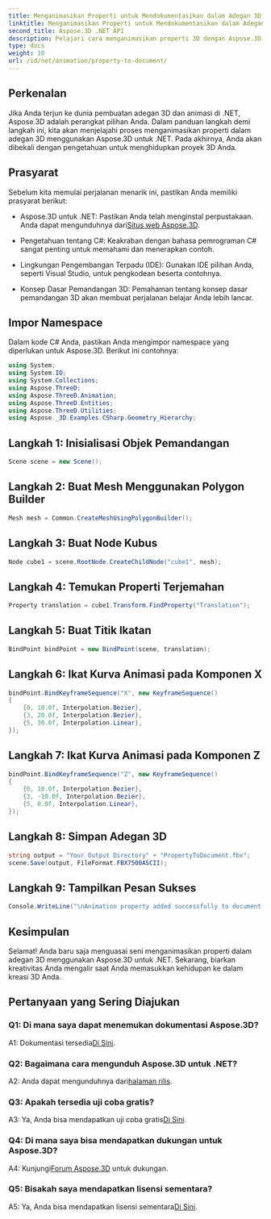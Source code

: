 ```yaml
---
title: Menganimasikan Properti untuk Mendokumentasikan dalam Adegan 3D
linktitle: Menganimasikan Properti untuk Mendokumentasikan dalam Adegan 3D
second_title: Aspose.3D .NET API
description: Pelajari cara menganimasikan properti 3D dengan Aspose.3D untuk .NET. Panduan langkah demi langkah untuk membuat pemandangan dinamis.
type: docs
weight: 10
url: /id/net/animation/property-to-document/
---
```

## Perkenalan

Jika Anda terjun ke dunia pembuatan adegan 3D dan animasi di .NET, Aspose.3D adalah perangkat pilihan Anda. Dalam panduan langkah demi langkah ini, kita akan menjelajahi proses menganimasikan properti dalam adegan 3D menggunakan Aspose.3D untuk .NET. Pada akhirnya, Anda akan dibekali dengan pengetahuan untuk menghidupkan proyek 3D Anda.

## Prasyarat

Sebelum kita memulai perjalanan menarik ini, pastikan Anda memiliki prasyarat berikut:

- Aspose.3D untuk .NET: Pastikan Anda telah menginstal perpustakaan. Anda dapat mengunduhnya dari[Situs web Aspose.3D](https://releases.aspose.com/3d/net/).

- Pengetahuan tentang C#: Keakraban dengan bahasa pemrograman C# sangat penting untuk memahami dan menerapkan contoh.

- Lingkungan Pengembangan Terpadu (IDE): Gunakan IDE pilihan Anda, seperti Visual Studio, untuk pengkodean beserta contohnya.

- Konsep Dasar Pemandangan 3D: Pemahaman tentang konsep dasar pemandangan 3D akan membuat perjalanan belajar Anda lebih lancar.

## Impor Namespace

Dalam kode C# Anda, pastikan Anda mengimpor namespace yang diperlukan untuk Aspose.3D. Berikut ini contohnya:

```csharp
using System;
using System.IO;
using System.Collections;
using Aspose.ThreeD;
using Aspose.ThreeD.Animation;
using Aspose.ThreeD.Entities;
using Aspose.ThreeD.Utilities;
using Aspose._3D.Examples.CSharp.Geometry_Hierarchy;
```

## Langkah 1: Inisialisasi Objek Pemandangan

```csharp
Scene scene = new Scene();
```

## Langkah 2: Buat Mesh Menggunakan Polygon Builder

```csharp
Mesh mesh = Common.CreateMeshUsingPolygonBuilder();
```

## Langkah 3: Buat Node Kubus

```csharp
Node cube1 = scene.RootNode.CreateChildNode("cube1", mesh);
```

## Langkah 4: Temukan Properti Terjemahan

```csharp
Property translation = cube1.Transform.FindProperty("Translation");
```

## Langkah 5: Buat Titik Ikatan

```csharp
BindPoint bindPoint = new BindPoint(scene, translation);
```

## Langkah 6: Ikat Kurva Animasi pada Komponen X

```csharp
bindPoint.BindKeyframeSequence("X", new KeyframeSequence()
{
    {0, 10.0f, Interpolation.Bezier},
    {3, 20.0f, Interpolation.Bezier},
    {5, 30.0f, Interpolation.Linear},
});
```

## Langkah 7: Ikat Kurva Animasi pada Komponen Z

```csharp
bindPoint.BindKeyframeSequence("Z", new KeyframeSequence()
{
    {0, 10.0f, Interpolation.Bezier},
    {3, -10.0f, Interpolation.Bezier},
    {5, 0.0f, Interpolation.Linear},
});
```

## Langkah 8: Simpan Adegan 3D

```csharp
string output = "Your Output Directory" + "PropertyToDocument.fbx";
scene.Save(output, FileFormat.FBX7500ASCII);
```

## Langkah 9: Tampilkan Pesan Sukses

```csharp
Console.WriteLine("\nAnimation property added successfully to document.\nFile saved at " + output);
```

## Kesimpulan

Selamat! Anda baru saja menguasai seni menganimasikan properti dalam adegan 3D menggunakan Aspose.3D untuk .NET. Sekarang, biarkan kreativitas Anda mengalir saat Anda memasukkan kehidupan ke dalam kreasi 3D Anda.

## Pertanyaan yang Sering Diajukan

### Q1: Di mana saya dapat menemukan dokumentasi Aspose.3D?

 A1: Dokumentasi tersedia[Di Sini](https://reference.aspose.com/3d/net/).

### Q2: Bagaimana cara mengunduh Aspose.3D untuk .NET?

 A2: Anda dapat mengunduhnya dari[halaman rilis](https://releases.aspose.com/3d/net/).

### Q3: Apakah tersedia uji coba gratis?

 A3: Ya, Anda bisa mendapatkan uji coba gratis[Di Sini](https://releases.aspose.com/).

### Q4: Di mana saya bisa mendapatkan dukungan untuk Aspose.3D?

 A4: Kunjungi[Forum Aspose.3D](https://forum.aspose.com/c/3d/18) untuk dukungan.

### Q5: Bisakah saya mendapatkan lisensi sementara?

 A5: Ya, Anda bisa mendapatkan lisensi sementara[Di Sini](https://purchase.aspose.com/temporary-license/).